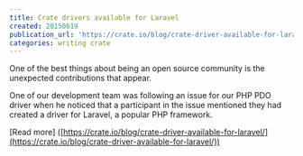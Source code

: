 ```yaml
---
title: Crate drivers available for Laravel
created: 20150619
publication_url: 'https://crate.io/blog/crate-driver-available-for-laravel/'
categories: writing crate
---
```


One of the best things about being an open source community is the unexpected contributions that appear.

One of our development team was following an issue for our PHP PDO driver when he noticed that a participant in the issue mentioned they had created a driver for Laravel, a popular PHP framework.

[Read more] ([https://crate.io/blog/crate-driver-available-for-laravel/](https://crate.io/blog/crate-driver-available-for-laravel/))
